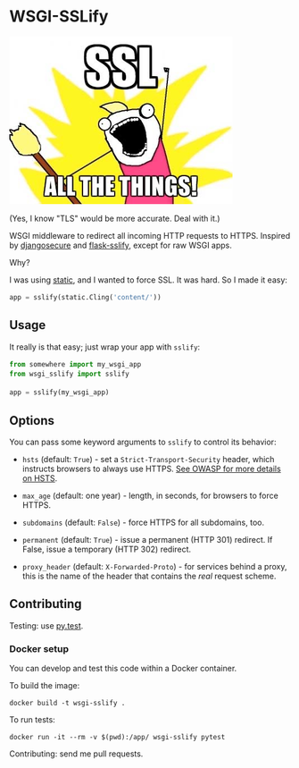# WSGI-SSLify

![](ssl-all-the-things.jpg)

(Yes, I know "TLS" would be more accurate. Deal with it.)

WSGI middleware to redirect all incoming HTTP requests to HTTPS. Inspired
by [djangosecure](http://django-secure.readthedocs.org/en/v0.1.2/) and
[flask-sslify](https://github.com/kennethreitz/flask-sslify), except
for raw WSGI apps.

Why?

I was using [static](https://github.com/lukearno/static), and I wanted
to force SSL. It was hard. So I made it easy:

```python
app = sslify(static.Cling('content/'))
```

## Usage

It really is that easy; just wrap your app with `sslify`:

```python
from somewhere import my_wsgi_app
from wsgi_sslify import sslify

app = sslify(my_wsgi_app)
```

## Options

You can pass some keyword arguments to `sslify` to control its behavior:

* `hsts` (default: `True`) - set a `Strict-Transport-Security` header, which
  instructs browsers to always use HTTPS.
  [See OWASP for more details on HSTS](https://www.owasp.org/index.php/HTTP_Strict_Transport_Security).

* `max_age` (default: one year) - length, in seconds, for browsers to force
  HTTPS.

* `subdomains` (default: `False`) - force HTTPS for all subdomains, too.

* `permanent` (default: `True`) - issue a permanent (HTTP 301) redirect.
  If False, issue a temporary (HTTP 302) redirect.

* `proxy_header` (default: `X-Forwarded-Proto`) - for services behind a proxy,
  this is the name of the header that contains the *real* request scheme.

## Contributing

Testing: use [py.test](http://pytest.org).

### Docker setup

You can develop and test this code within a Docker container.

To build the image:

```
docker build -t wsgi-sslify .
```

To run tests:

```
docker run -it --rm -v $(pwd):/app/ wsgi-sslify pytest
```

Contributing: send me pull requests.
